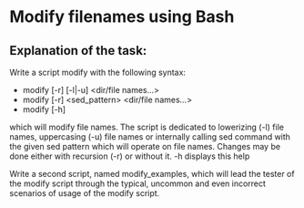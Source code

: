 Modify filenames using Bash
================
Explanation of the task:
-----------------------
Write a script modify with the following syntax:
  * modify [-r] [-l|-u] <dir/file names...>
  * modify [-r] <sed_pattern> <dir/file names...>
  * modify [-h]

which will modify file names. 
The script is dedicated to lowerizing (-l) file names, uppercasing (-u) file names 
or internally calling sed command with the given sed pattern which will operate on file names.
Changes may be done either with recursion (-r) or without it. -h displays this help

Write a second script, named modify_examples, which will lead the tester of the modify script 
through the typical, uncommon and even incorrect scenarios of usage of the modify script.

